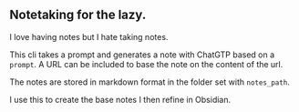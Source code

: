## Notetaking for the lazy.

I love having notes but I hate taking notes.

This cli takes a prompt and generates a note with ChatGTP based on a `prompt`. A URL can be included to base the note on the content of the url.  

The notes are stored in markdown format in the folder set with `notes_path`.

I use this to create the base notes I then refine in Obsidian.
